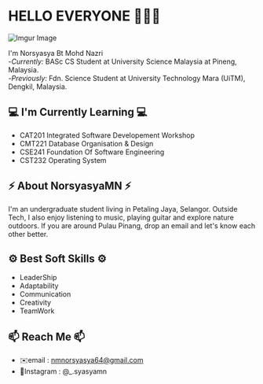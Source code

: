 # HELLO EVERYONE 🙋🏻‍♀️ </h2>

![Imgur Image](https://lh3.googleusercontent.com/xVSQnOLhS4zMuZBWuo8gR39V8rVRMBu8pYrNgXgLU0-Z-tqUCFAdchJFWDzi-XVyhDKqFQ=s135)

I'm Norsyasya Bt Mohd Nazri  
-<i>Currently:</i> BASc CS Student at University Science Malaysia at Pineng, Malaysia.  
-<i>Previously:</i> Fdn. Science Student at University Technology Mara (UiTM), Dengkil, Malaysia.

## 💻 I'm Currently Learning 💻 </h2>
- CAT201 Integrated Software Developement Workshop  
- CMT221 Database Organisation & Design   
- CSE241 Foundation Of Software Engineering
- CST232 Operating System

## ⚡️ About NorsyasyaMN ⚡️ </h2>
I'm an undergraduate student living in Petaling Jaya, Selangor. Outside Tech, I also enjoy listening to music, playing guitar and explore nature outdoors. If you are around Pulau Pinang, drop an email and let's know each other better.

## ⚙️ Best Soft Skills ⚙️ </h2> 
- LeaderShip 
- Adaptability
- Communication
- Creativity
- TeamWork

## 📫 Reach Me 📫 </h2>
- ✉️email : nmnorsyasya64@gmail.com
- 📸Instagram : @_.syasyamn

